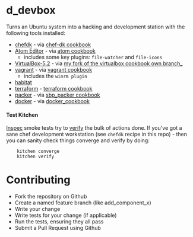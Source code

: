 # d_devbox

Turns an Ubuntu system into a hacking and development station with the following tools installed:

* [chefdk](https://downloads.chef.io/chefdk) - via [chef-dk cookbook](https://supermarket.chef.io/cookbooks/chef-dk)
* [Atom Editor](https://atom.io) - via [atom cookbook](https://supermarket.chef.io/cookbooks/atom)
  * includes some key plugins: `file-watcher` and `file-icons`
* [VirtualBox-5.2](https://www.virtualbox.org/) - via [my fork of the virtualbox cookbook own branch_](https://github.com/dayne/virtualbox-cookbook/)
* [vagrant](https://www.vagrantup.com/) - via [vagrant cookbook](https://supermarket.chef.io/cookbooks/vagrant)
  * includes the `winrm plugin`
* [habitat](https://www.habitat.sh/)
* [terraform](https://www.terraform.io/) - [terraform cookbook](https://github.com/haidangwa/chef-terraform)
* [packer](https://www.packer.io/) - via [sbp_packer cookbook](https://github.com/schubergphilis/sbp_packer)
* [docker](http://docker.io/) -  via [docker_cookbook](http://docker.io/)

#### Test Kitchen

[Inspec](http://inspec.io) smoke tests try to [verify](https://github.com/dayne/d-base/tree/master/test/smoke) the bulk of actions done. If you've got a sane chef development workstation (see `chefdk` recipe in this repo) - then you can sanity check things converge and verify by doing:

```
    kitchen converge
    kitchen verify
```


# Contributing

* Fork the repository on Github
* Create a named feature branch (like add_component_x)
* Write your change
* Write tests for your change (if applicable)
* Run the tests, ensuring they all pass
* Submit a Pull Request using Github
